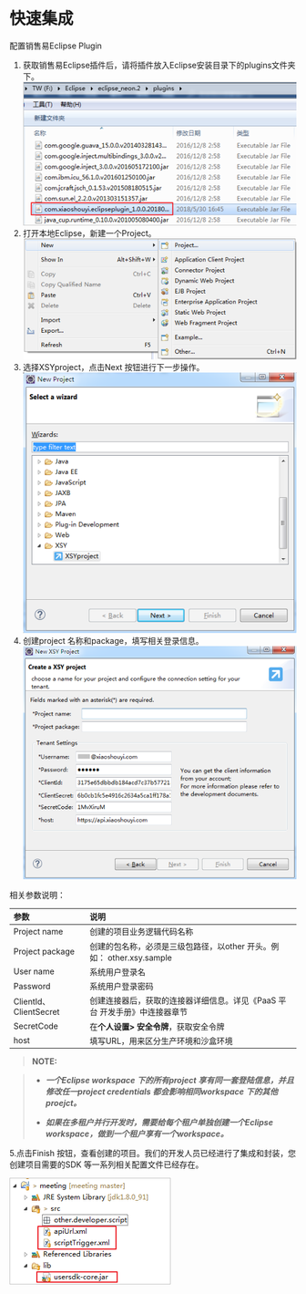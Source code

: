 # 快速集成

配置销售易Eclipse Plugin

1. 获取销售易Eclipse插件后，请将插件放入Eclipse安装目录下的plugins文件夹下。
   ![](/assets/com.png)
2. 打开本地Eclipse，新建一个Project。<br>
   ![](/assets/newproject.png)
3. 选择XSYproject，点击Next 按钮进行下一步操作。
   ![](/assets/xsyproject.png)
4. 创建project 名称和package，填写相关登录信息。
   ![](/assets/newxsyproject.png)

相关参数说明：

| **参数** | **说明** |
| :--- | :--- |
| Project name | 创建的项目业务逻辑代码名称 |
| Project  package | 创建的包名称，必须是三级包路径，以other 开头。例如： other.xsy.sample |
| User name | 系统用户登录名 |
| Password | 系统用户登录密码 |
| ClientId、ClientSecret | 创建连接器后，获取的连接器详细信息。详见《PaaS 平台 开发手册》中连接器章节 |
| SecretCode | 在**个人设置&gt; 安全令牌**，获取安全令牌 |
| host | 填写URL，用来区分生产环境和沙盒环境 |

> **NOTE:**

> * _**一个Eclipse workspace 下的所有project 享有同一套登陆信息，并且修改任一project credentials 都会影响相同workspace 下的其他proejct。**_
>
> * _**如果在多租户并行开发时，需要给每个租户单独创建一个Eclipse workspace，做到一个租户享有一个workspace。**_

5.点击Finish 按钮，查看创建的项目。我们的开发人员已经进行了集成和封装，您创建项目需要的SDK 等一系列相关配置文件已经存在。

![](/assets/sdk.png)

